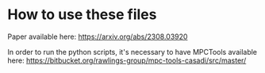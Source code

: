 # How to use these files

Paper available here: https://arxiv.org/abs/2308.03920

In order to run the python scripts, it's necessary to have MPCTools available here: https://bitbucket.org/rawlings-group/mpc-tools-casadi/src/master/
